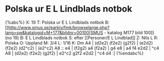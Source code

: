# Polska ur E L Lindblads notbok

{%abc%}
X: 19
T: Polska ur E L Lindblads notbok
B: [[http://www.smus.se/earkiv/fmk/browselarge.php?lang=sw&katalogid=M+177&bildnr=00100|SMUS - katalog M177 bild 100]] (no 19)
B: E L Lindblads notbok
S: efter [[Personer/E L Lindblad]]
Z: Nils L
R: Polska
O: Uppland
M: 3/4
L: 1/16
K: Dm
A4 | (d2e2) (f2e2) (g2f2) | (e2d2) (f2e2) (d2^c2) | (e2^c2) A8 :: e4 | (f2g2) a4 (f2a2) | 
g4 e8 | a4 f4 e2d2 | ^c4 A8 | (d2e2) (f2e2) (g2f2) | e2^c2 g2f2 e2d2 | ^c4 d4 :|
{%endabc%}
